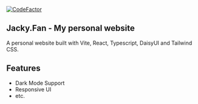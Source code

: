 [![CodeFactor](https://www.codefactor.io/repository/github/redfrogsss/jacky.fan/badge)](https://www.codefactor.io/repository/github/redfrogsss/jacky.fan)

## Jacky.Fan - My personal website
A personal website built with Vite, React, Typescript, DaisyUI and Tailwind CSS.

## Features
- Dark Mode Support
- Responsive UI
- etc.


